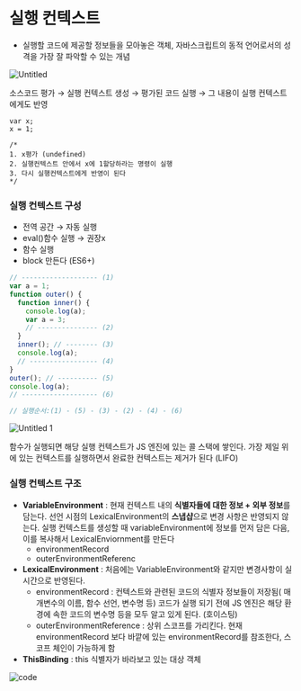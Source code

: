 # 실행 컨텍스트

- 실행할 코드에 제공할 정보들을 모아놓은 객체, 자바스크립트의 동적 언어로서의 성격을 가장 잘 파악할 수 있는 개념

![Untitled](https://user-images.githubusercontent.com/91203029/217719885-82ec5fc6-e9d7-4abd-91ab-073668ec8819.png)

소스코드 평가 → 실행 컨텍스트 생성 → 평가된 코드 실행 → 그 내용이 실행 컨텍스트에게도 반영

```
var x;
x = 1;

/*
1. x평가 (undefined)
2. 실행컨텍스트 안에서 x에 1할당하라는 명령이 실행
3. 다시 실행컨텍스트에게 반영이 된다
*/
```

### 실행 컨텍스트 구성

- 전역 공간 → 자동 실행
- eval()함수 실행 → 권장x
- 함수 실행
- block 만든다 (ES6+)

```jsx
// ------------------- (1)
var a = 1;
function outer() {
  function inner() {
    console.log(a);
    var a = 3;
    // --------------- (2)
  }
  inner(); // -------- (3)
  console.log(a);
  // ----------------- (4)
}
outer(); // ---------- (5)
console.log(a);
// ------------------- (6)

// 실행순서:(1) - (5) - (3) - (2) - (4) - (6)
```

![Untitled 1](https://user-images.githubusercontent.com/91203029/217719942-1e92fa95-0e45-4f0b-9b01-71d92b70b0fd.png)

함수가 실행되면 해당 실행 컨텍스트가 JS 엔진에 있는 콜 스택에 쌓인다. 가장 제일 위에 있는 컨텍스트를 실행하면서 완료한 컨텍스트는 제거가 된다 (LIFO)

### 실행 컨텍스트 구조

- **VariableEnvironment** : 현재 컨텍스트 내의 **식별자들에 대한 정보 + 외부 정보**를 담는다. 선언 시점의 LexicalEnvironment의 **스냅샵**으로 변경 사항은 반영되지 않는다. 실행 컨텍스트를 생성할 때 variableEnvironment에 정보를 먼저 담은 다음, 이를 복사해서 LexicalEnviornment를 만든다
  - environmentRecord
  - outerEnvironmentReferenc
- **LexicalEnvironment** : 처음에는 VariableEnvironment와 같지만 변경사항이 실시간으로 반영된다.
  - environmentRecord : 컨텍스트와 관련된 코드의 식별자 정보들이 저장됨( 매개변수의 이름, 함수 선언, 변수명 등) 코드가 실행 되기 전에 JS 엔진은 해당 환경에 속한 코드의 변수명 등을 모두 알고 있게 된다. (호이스팅)
  - outerEnvironmentReference : 상위 스코프를 가리킨다. 현재 environmentRecord 보다 바깥에 있는 environmentRecord를 참조한다, 스코프 체인이 가능하게 함
- **ThisBinding** : this 식별자가 바라보고 있는 대상 객체

![code](https://user-images.githubusercontent.com/91203029/217719954-aa56f3a9-0139-448e-bbdf-887f0dc125d8.png)
